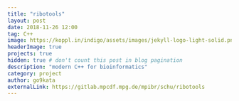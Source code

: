 ```yaml
---
title: "ribotools"
layout: post
date: 2018-11-26 12:00
tag: C++
image: https://koppl.in/indigo/assets/images/jekyll-logo-light-solid.png
headerImage: true
projects: true
hidden: true # don't count this post in blog pagination
description: "modern C++ for bioinformatics"
category: project
author: go9kata
externalLink: https://gitlab.mpcdf.mpg.de/mpibr/schu/ribotools
---
```

